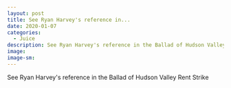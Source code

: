 ```yaml
---
layout: post
title: See Ryan Harvey's reference in...
date: 2020-01-07
categories: 
  - Juice
description: See Ryan Harvey's reference in the Ballad of Hudson Valley Rent Strike
image: 
image-sm: 
---
```

See Ryan Harvey's reference in the Ballad of Hudson Valley Rent Strike
